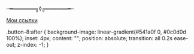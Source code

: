 ⵈ━══════╗◊╔══════━ⵈ

[Мои ссылки](https://tapy.me/uertyk_)

.button-8:after {
  background-image: linear-gradient(#541a0f 0, #0c0d0d 100%);
  inset: 4px;
  content: "";
  position: absolute;
  transition: all 0.2s ease-out;
  z-index: -1;
}
